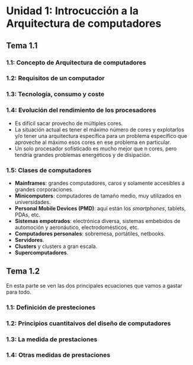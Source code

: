 # Unidad 1: Introcucción a la Arquitectura de computadores

## Tema 1.1
### 1.1: Concepto de Arquitectura de computadores

### 1.2: Requisitos de un computador

### 1.3: Tecnología, consumo y coste

### 1.4: Evolución del rendimiento de los procesadores
* Es difícil sacar provecho de múltiples cores.
* La situación actual es tener el máximo número de cores y explotarlos y/o tener una arquitectura específica para un problema específico que aproveche al máximo esos cores en ese problema en particular.
* Un solo procesador sofisticado es mucho mejor que n cores, pero tendría grandes problemas energéticos y de disipación.

### 1.5: Clases de computadores
* **Mainframes**: grandes computadores, caros y solamente accesibles a grandes corporaciones.
* **Minicomputers**: computadores de tamaño medio, muy utilizados en universidades.
* **Personal Mobile Devices (PMD)**: aquí están los *smartphones*, tablets, PDAs, etc.
* **Sistemas empotrados**: electrónica diversa, sistemas embebidos de automoción y aeronáutico, electrodomésticos, etc.
* **Computadores personales**: sobremesa, portátiles, netbooks.
* **Servidores**.
* **Clusters** y clusters a gran escala.
* **Supercomputadores**.

## Tema 1.2
En esta parte se ven las dos principales ecuaciones que vamos a gastar para todo.

### 1.1: Definición de presteciones

### 1.2: Principios cuantitaivos del diseño de computadores

### 1.3: La medida de prestaciones

### 1.4: Otras medidas de prestaciones